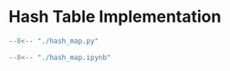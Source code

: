 # Hash Table Implementation

``` py title="hash_map.py"
--8<-- "./hash_map.py"
```



``` py title="hash_map.ipynb"
--8<-- "./hash_map.ipynb"
```


